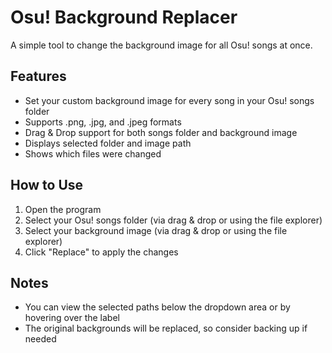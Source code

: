 # Osu! Background Replacer
A simple tool to change the background image for all Osu! songs at once.
## Features
- Set your custom background image for every song in your Osu! songs folder
- Supports .png, .jpg, and .jpeg formats
- Drag & Drop support for both songs folder and background image
- Displays selected folder and image path
- Shows which files were changed
## How to Use
1. Open the program
2. Select your Osu! songs folder (via drag & drop or using the file explorer)
3. Select your background image (via drag & drop or using the file explorer)
4. Click "Replace" to apply the changes
## Notes
- You can view the selected paths below the dropdown area or by hovering over the label
- The original backgrounds will be replaced, so consider backing up if needed
